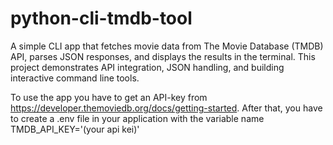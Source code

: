 # python-cli-tmdb-tool
A simple CLI app that fetches movie data from The Movie Database (TMDB) API, parses JSON responses, and displays the results in the terminal. This project demonstrates API integration, JSON handling, and building interactive command line tools.

To use the app you have to get an API-key from https://developer.themoviedb.org/docs/getting-started. After that, you have to create a .env file in your application with the variable name TMDB_API_KEY='(your api kei)'
